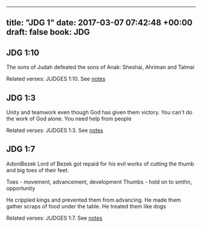
---
title: "JDG 1"
date: 2017-03-07 07:42:48 +00:00
draft: false
book: JDG
---

## JDG 1:10

The sons of Judah defeated the sons of Anak: Sheshai, Ahriman and Talmai

Related verses: JUDGES 1:10. See [notes](https://my.bible.com/notes/2585507987326755790)


## JDG 1:3

Unity and teamwork even though God has given them victory. You can't do the work of God alone. You need help from people

Related verses: JUDGES 1:3. See [notes](https://my.bible.com/notes/2585506804918903752)


## JDG 1:7

AdoniBezek Lord of Bezek got repaid for his evil works of cutting the thumb and big toes of their feet.

Toes - movement, advancement, development 
Thumbs - hold on to smthn, opportunity

He crippled kings and prevented them from advancing. He made them gather scraps of food under the table. He treated them like dogs

Related verses: JUDGES 1:7. See [notes](https://my.bible.com/notes/2585503194671735742)

